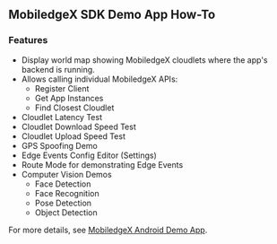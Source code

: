 ## MobiledgeX SDK Demo App How-To

### Features
- Display world map showing MobiledgeX cloudlets where the app's backend is running.
- Allows calling individual MobiledgeX APIs:
    - Register Client
    - Get App Instances
    - Find Closest Cloudlet
- Cloudlet Latency Test
- Cloudlet Download Speed Test
- Cloudlet Upload Speed Test
- GPS Spoofing Demo
- Edge Events Config Editor (Settings)
- Route Mode for demonstrating Edge Events
- Computer Vision Demos
    - Face Detection
    - Face Recognition
    - Pose Detection
    - Object Detection

For more details, see [MobiledgeX Android Demo App](https://developers.mobiledgex.com/product/mobiledgex-demo/).
